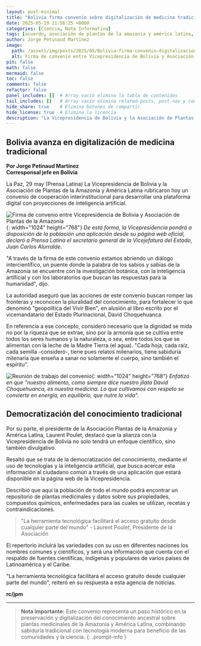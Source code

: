 ```yaml
---
layout: post-minimal
title: "Bolivia firma convenio sobre digitalización de medicina tradicional (+Fotos)"
date: 2025-05-29 21:56:25 +0000
categories: [Ciencia, Nota Informativa]
tags: [acuerdo, asociación de plantas de la amazonía y américa latina, bolivia, secterio general de la vicepresidencia juan carlos alurralde]
author: Jorge Petinaud Martínez
image:
  path: /assets/img/posts/2025/05/Bolivia-firma-convenio-digitalizacion-medicina-tradicional-1.jpg
  alt: Firma de convenio entre Vicepresidencia de Bolivia y Asociación de Plantas de la Amazonía
pin: false
math: false
mermaid: false
toc: false
comments: false
refactor: false
panel_includes: []  # Array vacío elimina la tabla de contenidos
tail_includes: []   # Array vacío elimina related-posts, post-nav y comments
hide_share: true    # Elimina botones de compartir
hide_license: true  # Elimina la licencia
description: "La Vicepresidencia de Bolivia y la Asociación de Plantas de la Amazonía y América Latina rubricaron hoy un convenio de cooperación interinstitucional para desarrollar una plataforma digital con proyecciones de inteligencia artificial."
---
```


## Bolivia avanza en digitalización de medicina tradicional

**Por Jorge Petinaud Martínez**  
**Corresponsal jefe en Bolivia**

La Paz, 29 may (Prensa Latina) La Vicepresidencia de Bolivia y la Asociación de Plantas de la Amazonía y América Latina rubricaron hoy un convenio de cooperación interinstitucional para desarrollar una plataforma digital con proyecciones de inteligencia artificial.

![Firma de convenio entre Vicepresidencia de Bolivia y Asociación de Plantas de la Amazonía](/assets/img/posts/2025/05/Bolivia-firma-convenio-digitalizacion-medicina-tradicional1.jpg){: width="1024" height="768"}
*De esta forma, la Vicepresidencia pondrá a disposición de la población una aplicación desde su página web oficial, declaró a Prensa Latina el secretario general de la Vicejefatura del Estado, Juan Carlos Alurralde.*

"A través de la firma de este convenio estamos abriendo un diálogo intercientífico, un puente donde la palabra de los sabios y sabias de la Amazonía se encuentre con la investigación botánica, con la inteligencia artificial y con los laboratorios que buscan las respuestas para la humanidad", dijo.

La autoridad aseguró que las acciones de este convenio buscan romper las fronteras y reconocen la pluralidad del conocimiento, para fortalecer lo que denominó "geopolítica del Vivir Bien", en alusión al libro escrito por el vicemandatario del Estado Plurinacional, David Choquehuanca.

En referencia a ese concepto, consideró necesario que la dignidad se mida no por la riqueza que se extrae, sino por la armonía que se cultiva entre todos los seres humanos y la naturaleza, o sea, entre todos los que se alimentan con la leche de la Madre Tierra (el agua). "Cada hoja, cada raíz, cada semilla -consideró-, tiene pues relatos milenarios, tiene sabiduría milenaria que enseña a sanar no solamente el cuerpo, sino también el espíritu".

![Reunión de trabajo del convenio](/assets/img/posts/2025/05/Bolivia-firma-convenio-digitalizacion-medicina-tradicional2.jpg){: width="1024" height="768"}
*Enfatizó en que "nuestro alimento, como siempre dice nuestro jilata David Choquehuanca, es nuestra medicina. Lo que cultivamos con respeto se convierte en energía, en equilibrio, que nutre la vida".*

## Democratización del conocimiento tradicional

Por su parte, el presidente de la Asociación Plantas de la Amazonía y América Latina, Laurent Poulet, destacó que la alianza con la Vicepresidencia de Bolivia no solo tendrá un enfoque científico, sino también divulgativo.

Resaltó que se trata de la democratización del conocimiento, mediante el uso de tecnologías y la inteligencia artificial, que busca acercar esta información al ciudadano común a través de una aplicación que estará disponible en la página web de la Vicepresidencia.

Describió que aquí la población de todo el mundo podrá encontrar un repositorio de plantas medicinales y datos sobre sus propiedades, compuestos químicos, enfermedades para las cuales se utilizan, recetas y contraindicaciones.

> "La herramienta tecnológica facilitará el acceso gratuito desde cualquier parte del mundo" - Laurent Poulet, Presidente de la Asociación

El repertorio incluirá las variedades con su uso en diferentes naciones los nombres comunes y científicos, y será una información que cuenta con el respaldo de fuentes científicas, indígenas y populares de varios países de Latinoamérica y el Caribe.

"La herramienta tecnológica facilitará el acceso gratuito desde cualquier parte del mundo", reiteró en su respuesta a esta agencia de noticias.

**rc/jpm**

---

> **Nota importante:** Este convenio representa un paso histórico en la preservación y digitalización del conocimiento ancestral sobre plantas medicinales de la Amazonía y América Latina, combinando sabiduría tradicional con tecnología moderna para beneficio de las comunidades y la ciencia.
{: .prompt-info }

